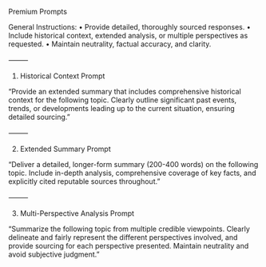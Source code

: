 Premium Prompts

General Instructions:
	•	Provide detailed, thoroughly sourced responses.
	•	Include historical context, extended analysis, or multiple perspectives as requested.
	•	Maintain neutrality, factual accuracy, and clarity.

⸻

1. Historical Context Prompt

“Provide an extended summary that includes comprehensive historical context for the following topic. Clearly outline significant past events, trends, or developments leading up to the current situation, ensuring detailed sourcing.”

⸻

2. Extended Summary Prompt

“Deliver a detailed, longer-form summary (200-400 words) on the following topic. Include in-depth analysis, comprehensive coverage of key facts, and explicitly cited reputable sources throughout.”

⸻

3. Multi-Perspective Analysis Prompt

“Summarize the following topic from multiple credible viewpoints. Clearly delineate and fairly represent the different perspectives involved, and provide sourcing for each perspective presented. Maintain neutrality and avoid subjective judgment.”
